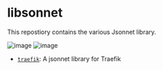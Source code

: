 # libsonnet

This repostiory contains the various Jsonnet library. 

![image](https://img.shields.io/github/commit-activity/y/tonychoe/libsonnet)  ![image](https://img.shields.io/github/last-commit/tonychoe/libsonnet)

* [`traefik`](traefik): A jsonnet library for Traefik
